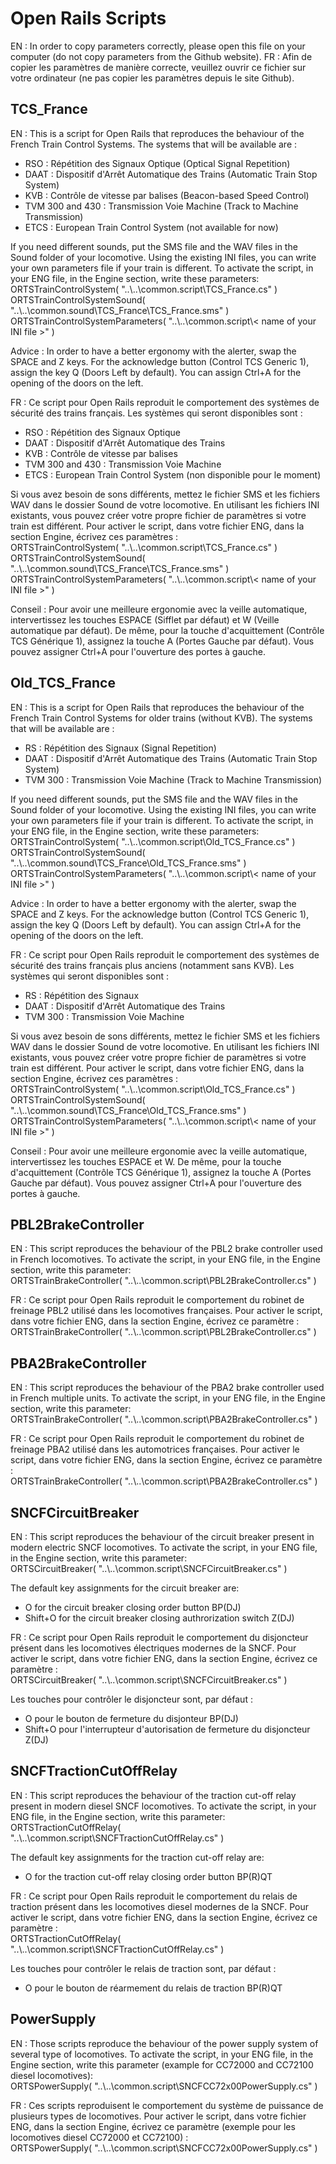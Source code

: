 Open Rails Scripts
==================

EN : In order to copy parameters correctly, please open this file on your computer (do not copy parameters from the Github website).
FR : Afin de copier les paramètres de manière correcte, veuillez ouvrir ce fichier sur votre ordinateur (ne pas copier les paramètres depuis le site Github).

## TCS_France

EN :
This is a script for Open Rails that reproduces the behaviour of the French Train Control Systems.
The systems that will be available are :
- RSO : Répétition des Signaux Optique (Optical Signal Repetition)
- DAAT : Dispositif d'Arrêt Automatique des Trains (Automatic Train Stop System)
- KVB : Contrôle de vitesse par balises (Beacon-based Speed Control)
- TVM 300 and 430 : Transmission Voie Machine (Track to Machine Transmission)
- ETCS : European Train Control System (not available for now)

If you need different sounds, put the SMS file and the WAV files in the Sound folder of your locomotive.
Using the existing INI files, you can write your own parameters file if your train is different.
To activate the script, in your ENG file, in the Engine section, write these parameters:  
ORTSTrainControlSystem( "..\\..\\common.script\\TCS_France.cs" )  
ORTSTrainControlSystemSound( "..\\..\\common.sound\\TCS_France\\TCS_France.sms" )  
ORTSTrainControlSystemParameters( "..\\..\\common.script\\< name of your INI file >" )  

Advice : In order to have a better ergonomy with the alerter, swap the SPACE and Z keys.
For the acknowledge button (Control TCS Generic 1), assign the key Q (Doors Left by default). You can assign Ctrl+A for the opening of the doors on the left.

FR :
Ce script pour Open Rails reproduit le comportement des systèmes de sécurité des trains français.
Les systèmes qui seront disponibles sont :
- RSO : Répétition des Signaux Optique
- DAAT : Dispositif d'Arrêt Automatique des Trains
- KVB : Contrôle de vitesse par balises
- TVM 300 and 430 : Transmission Voie Machine
- ETCS : European Train Control System (non disponible pour le moment)

Si vous avez besoin de sons différents, mettez le fichier SMS et les fichiers WAV dans le dossier Sound de votre locomotive.
En utilisant les fichiers INI existants, vous pouvez créer votre propre fichier de paramètres si votre train est différent.
Pour activer le script, dans votre fichier ENG, dans la section Engine, écrivez ces paramètres :  
ORTSTrainControlSystem( "..\\..\\common.script\\TCS_France.cs" )  
ORTSTrainControlSystemSound( "..\\..\\common.sound\\TCS_France\\TCS_France.sms" )  
ORTSTrainControlSystemParameters( "..\\..\\common.script\\< name of your INI file >" )  

Conseil : Pour avoir une meilleure ergonomie avec la veille automatique, intervertissez les touches ESPACE (Sifflet par défaut) et W (Veille automatique par défaut).
De même, pour la touche d'acquittement (Contrôle TCS Générique 1), assignez la touche A (Portes Gauche par défaut). Vous pouvez assigner Ctrl+A pour l'ouverture des portes à gauche.

## Old_TCS_France

EN :
This is a script for Open Rails that reproduces the behaviour of the French Train Control Systems for older trains (without KVB).
The systems that will be available are :
- RS : Répétition des Signaux (Signal Repetition)
- DAAT : Dispositif d'Arrêt Automatique des Trains (Automatic Train Stop System)
- TVM 300 : Transmission Voie Machine (Track to Machine Transmission)

If you need different sounds, put the SMS file and the WAV files in the Sound folder of your locomotive.
Using the existing INI files, you can write your own parameters file if your train is different.
To activate the script, in your ENG file, in the Engine section, write these parameters:  
ORTSTrainControlSystem( "..\\..\\common.script\\Old_TCS_France.cs" )  
ORTSTrainControlSystemSound( "..\\..\\common.sound\\TCS_France\\Old_TCS_France.sms" )  
ORTSTrainControlSystemParameters( "..\\..\\common.script\\< name of your INI file >" )  

Advice : In order to have a better ergonomy with the alerter, swap the SPACE and Z keys.
For the acknowledge button (Control TCS Generic 1), assign the key Q (Doors Left by default). You can assign Ctrl+A for the opening of the doors on the left.

FR :
Ce script pour Open Rails reproduit le comportement des systèmes de sécurité des trains français plus anciens (notamment sans KVB).
Les systèmes qui seront disponibles sont :
- RS : Répétition des Signaux
- DAAT : Dispositif d'Arrêt Automatique des Trains
- TVM 300 : Transmission Voie Machine

Si vous avez besoin de sons différents, mettez le fichier SMS et les fichiers WAV dans le dossier Sound de votre locomotive.
En utilisant les fichiers INI existants, vous pouvez créer votre propre fichier de paramètres si votre train est différent.
Pour activer le script, dans votre fichier ENG, dans la section Engine, écrivez ces paramètres :  
ORTSTrainControlSystem( "..\\..\\common.script\\Old_TCS_France.cs" )  
ORTSTrainControlSystemSound( "..\\..\\common.sound\\TCS_France\\Old_TCS_France.sms" )  
ORTSTrainControlSystemParameters( "..\\..\\common.script\\< name of your INI file >" )  

Conseil : Pour avoir une meilleure ergonomie avec la veille automatique, intervertissez les touches ESPACE et W.
De même, pour la touche d'acquittement (Contrôle TCS Générique 1), assignez la touche A (Portes Gauche par défaut). Vous pouvez assigner Ctrl+A pour l'ouverture des portes à gauche.

## PBL2BrakeController

EN :
This script reproduces the behaviour of the PBL2 brake controller used in French locomotives.
To activate the script, in your ENG file, in the Engine section, write this parameter:  
ORTSTrainBrakeController( "..\\..\\common.script\\PBL2BrakeController.cs" )  

FR :
Ce script pour Open Rails reproduit le comportement du robinet de freinage PBL2 utilisé dans les locomotives françaises.
Pour activer le script, dans votre fichier ENG, dans la section Engine, écrivez ce paramètre :  
ORTSTrainBrakeController( "..\\..\\common.script\\PBL2BrakeController.cs" )  

## PBA2BrakeController

EN :
This script reproduces the behaviour of the PBA2 brake controller used in French multiple units.
To activate the script, in your ENG file, in the Engine section, write this parameter:  
ORTSTrainBrakeController( "..\\..\\common.script\\PBA2BrakeController.cs" )  

FR :
Ce script pour Open Rails reproduit le comportement du robinet de freinage PBA2 utilisé dans les automotrices françaises.
Pour activer le script, dans votre fichier ENG, dans la section Engine, écrivez ce paramètre :  
ORTSTrainBrakeController( "..\\..\\common.script\\PBA2BrakeController.cs" )  

## SNCFCircuitBreaker

EN :
This script reproduces the behaviour of the circuit breaker present in modern electric SNCF locomotives.
To activate the script, in your ENG file, in the Engine section, write this parameter:  
ORTSCircuitBreaker( "..\\..\\common.script\\SNCFCircuitBreaker.cs" )  

The default key assignments for the circuit breaker are:
- O for the circuit breaker closing order button BP(DJ)
- Shift+O for the circuit breaker closing authrorization switch Z(DJ)

FR :
Ce script pour Open Rails reproduit le comportement du disjoncteur présent dans les locomotives électriques modernes de la SNCF.
Pour activer le script, dans votre fichier ENG, dans la section Engine, écrivez ce paramètre :  
ORTSCircuitBreaker( "..\\..\\common.script\\SNCFCircuitBreaker.cs" )  

Les touches pour contrôler le disjoncteur sont, par défaut :
- O pour le bouton de fermeture du disjonteur BP(DJ)
- Shift+O pour l'interrupteur d'autorisation de fermeture du disjoncteur Z(DJ)

## SNCFTractionCutOffRelay

EN :
This script reproduces the behaviour of the traction cut-off relay present in modern diesel SNCF locomotives.
To activate the script, in your ENG file, in the Engine section, write this parameter:  
ORTSTractionCutOffRelay( "..\\..\\common.script\\SNCFTractionCutOffRelay.cs" )  

The default key assignments for the traction cut-off relay are:
- O for the traction cut-off relay closing order button BP(R)QT

FR :
Ce script pour Open Rails reproduit le comportement du relais de traction présent dans les locomotives diesel modernes de la SNCF.
Pour activer le script, dans votre fichier ENG, dans la section Engine, écrivez ce paramètre :  
ORTSTractionCutOffRelay( "..\\..\\common.script\\SNCFTractionCutOffRelay.cs" )  

Les touches pour contrôler le relais de traction sont, par défaut :
- O pour le bouton de réarmement du relais de traction BP(R)QT

## PowerSupply

EN :
Those scripts reproduce the behaviour of the power supply system of several type of locomotives.
To activate the script, in your ENG file, in the Engine section, write this parameter (example for CC72000 and CC72100 diesel locomotives):  
ORTSPowerSupply( "..\\..\\common.script\\SNCFCC72x00PowerSupply.cs" )

FR :
Ces scripts reproduisent le comportement du système de puissance de plusieurs types de locomotives.
Pour activer le script, dans votre fichier ENG, dans la section Engine, écrivez ce paramètre (exemple pour les locomotives diesel CC72000 et CC72100) :  
ORTSPowerSupply( "..\\..\\common.script\\SNCFCC72x00PowerSupply.cs" )
